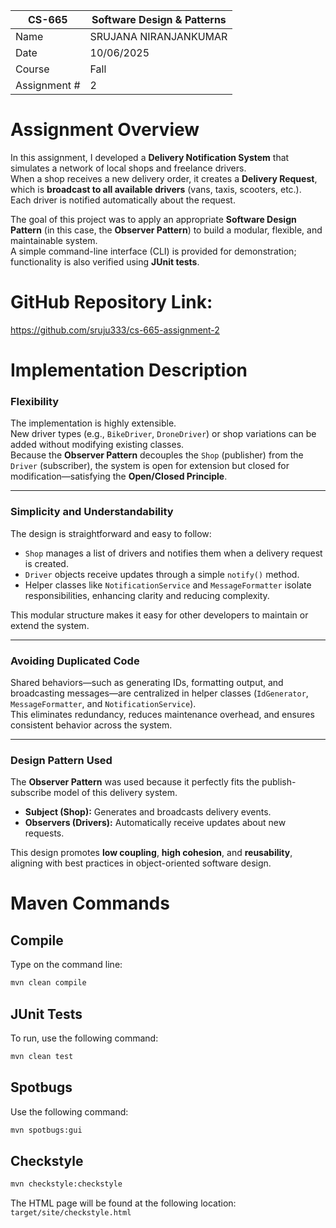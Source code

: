 | CS-665       | Software Design & Patterns |
|--------------|----------------------------|
| Name         | SRUJANA NIRANJANKUMAR      |
| Date         | 10/06/2025                 |
| Course       | Fall                       |
| Assignment # | 2                          |

# Assignment Overview
In this assignment, I developed a **Delivery Notification System** that simulates a network of local shops and freelance drivers.  
When a shop receives a new delivery order, it creates a **Delivery Request**, which is **broadcast to all available drivers** (vans, taxis, scooters, etc.).  
Each driver is notified automatically about the request.

The goal of this project was to apply an appropriate **Software Design Pattern** (in this case, the **Observer Pattern**) to build a modular, flexible, and maintainable system.  
A simple command-line interface (CLI) is provided for demonstration; functionality is also verified using **JUnit tests**.

# GitHub Repository Link:
https://github.com/sruju333/cs-665-assignment-2

# Implementation Description 

### Flexibility
The implementation is highly extensible.  
New driver types (e.g., `BikeDriver`, `DroneDriver`) or shop variations can be added without modifying existing classes.  
Because the **Observer Pattern** decouples the `Shop` (publisher) from the `Driver` (subscriber), the system is open for extension but closed for modification—satisfying the **Open/Closed Principle**.

---

### Simplicity and Understandability
The design is straightforward and easy to follow:
- `Shop` manages a list of drivers and notifies them when a delivery request is created.
- `Driver` objects receive updates through a simple `notify()` method.
- Helper classes like `NotificationService` and `MessageFormatter` isolate responsibilities, enhancing clarity and reducing complexity.

This modular structure makes it easy for other developers to maintain or extend the system.

---

### Avoiding Duplicated Code
Shared behaviors—such as generating IDs, formatting output, and broadcasting messages—are centralized in helper classes (`IdGenerator`, `MessageFormatter`, and `NotificationService`).  
This eliminates redundancy, reduces maintenance overhead, and ensures consistent behavior across the system.

---

### Design Pattern Used
The **Observer Pattern** was used because it perfectly fits the publish-subscribe model of this delivery system.
- **Subject (Shop):** Generates and broadcasts delivery events.
- **Observers (Drivers):** Automatically receive updates about new requests.

This design promotes **low coupling**, **high cohesion**, and **reusability**, aligning with best practices in object-oriented software design.


# Maven Commands

## Compile
Type on the command line: 

```bash
mvn clean compile
```

## JUnit Tests

To run, use the following command:
```bash
mvn clean test
```


## Spotbugs

Use the following command:

```bash
mvn spotbugs:gui 
```

## Checkstyle

```bash
mvn checkstyle:checkstyle
```

The HTML page will be found at the following location:
`target/site/checkstyle.html`





